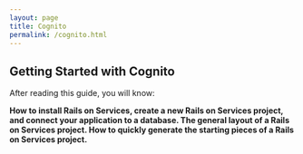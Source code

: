 ```yaml
---
layout: page
title: Cognito
permalink: /cognito.html
---
```

## Getting Started with Cognito

After reading this guide, you will know:

<b>How to install Rails on Services, create a new Rails on Services project, and connect your application to a database.
The general layout of a Rails on Services project.
How to quickly generate the starting pieces of a Rails on Services project.</b>
